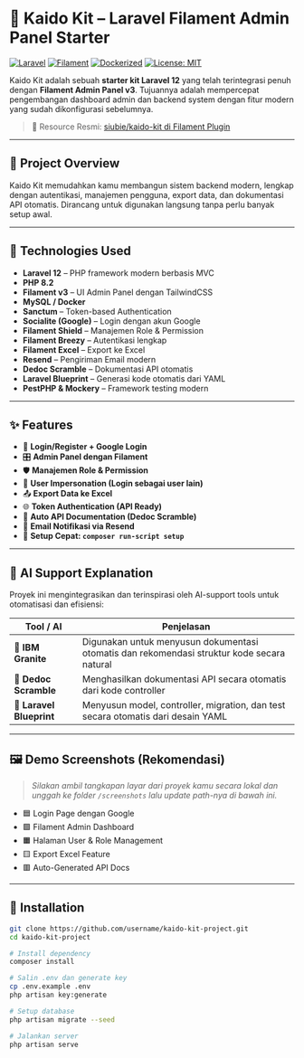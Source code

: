 # 🎯 Kaido Kit – Laravel Filament Admin Panel Starter

[![Laravel](https://img.shields.io/badge/laravel-12.x-red)](https://laravel.com)
[![Filament](https://img.shields.io/badge/filament-3.x-green)](https://filamentphp.com)
[![Dockerized](https://img.shields.io/badge/docker-ready-blue)](https://www.docker.com/)
[![License: MIT](https://img.shields.io/badge/license-MIT-lightgrey.svg)](LICENSE)

Kaido Kit adalah sebuah **starter kit Laravel 12** yang telah terintegrasi penuh dengan **Filament Admin Panel v3**. Tujuannya adalah mempercepat pengembangan dashboard admin dan backend system dengan fitur modern yang sudah dikonfigurasi sebelumnya.

> 🔗 Resource Resmi: [siubie/kaido-kit di Filament Plugin](https://filamentphp-com.translate.goog/plugins/siubie-kaido-kit?_x_tr_sl=en&_x_tr_tl=id&_x_tr_hl=id&_x_tr_pto=tc)

---

## 📄 Project Overview

Kaido Kit memudahkan kamu membangun sistem backend modern, lengkap dengan autentikasi, manajemen pengguna, export data, dan dokumentasi API otomatis. Dirancang untuk digunakan langsung tanpa perlu banyak setup awal.

---

## 🧰 Technologies Used

- **Laravel 12** – PHP framework modern berbasis MVC
- **PHP 8.2**
- **Filament v3** – UI Admin Panel dengan TailwindCSS
- **MySQL / Docker**
- **Sanctum** – Token-based Authentication
- **Socialite (Google)** – Login dengan akun Google
- **Filament Shield** – Manajemen Role & Permission
- **Filament Breezy** – Autentikasi lengkap
- **Filament Excel** – Export ke Excel
- **Resend** – Pengiriman Email modern
- **Dedoc Scramble** – Dokumentasi API otomatis
- **Laravel Blueprint** – Generasi kode otomatis dari YAML
- **PestPHP & Mockery** – Framework testing modern

---

## ✨ Features

- 🔐 **Login/Register + Google Login**
- 🎛️ **Admin Panel dengan Filament**
- 🛡️ **Manajemen Role & Permission**
- 👤 **User Impersonation (Login sebagai user lain)**
- 📤 **Export Data ke Excel**
- 🌐 **Token Authentication (API Ready)**
- 📜 **Auto API Documentation (Dedoc Scramble)**
- 📨 **Email Notifikasi via Resend**
- 🧹 **Setup Cepat: `composer run-script setup`**

---

## 🤖 AI Support Explanation

Proyek ini mengintegrasikan dan terinspirasi oleh AI-support tools untuk otomatisasi dan efisiensi:

| Tool / AI | Penjelasan |
|-----------|------------|
| 🧠 **IBM Granite** | Digunakan untuk menyusun dokumentasi otomatis dan rekomendasi struktur kode secara natural |
| 🧾 **Dedoc Scramble** | Menghasilkan dokumentasi API secara otomatis dari kode controller |
| 📐 **Laravel Blueprint** | Menyusun model, controller, migration, dan test secara otomatis dari desain YAML |

---

## 🖼️ Demo Screenshots (Rekomendasi)

> *Silakan ambil tangkapan layar dari proyek kamu secara lokal dan unggah ke folder `/screenshots` lalu update path-nya di bawah ini.*

- 🟦 Login Page dengan Google
- 🟩 Filament Admin Dashboard
- 🟧 Halaman User & Role Management
- 🟨 Export Excel Feature
- 🟥 Auto-Generated API Docs

---

## 🚀 Installation

```bash
git clone https://github.com/username/kaido-kit-project.git
cd kaido-kit-project

# Install dependency
composer install

# Salin .env dan generate key
cp .env.example .env
php artisan key:generate

# Setup database
php artisan migrate --seed

# Jalankan server
php artisan serve
